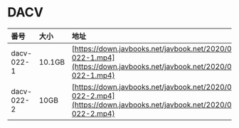 # DACV

| 番号 | 大小 | 地址 |
| :--- | :--- | :--- |
| dacv-022-1 | 10.1GB | [https://down.javbooks.net/javbook.net/2020/06/25/dacv-022-1.mp4](https://down.javbooks.net/javbook.net/2020/06/25/dacv-022-1.mp4) |
| dacv-022-2 | 10GB | [https://down.javbooks.net/javbook.net/2020/06/25/dacv-022-2.mp4](https://down.javbooks.net/javbook.net/2020/06/25/dacv-022-2.mp4) |

